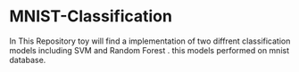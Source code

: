 # MNIST-Classification 
In This Repository toy will  find a implementation of two diffrent classification models including SVM and Random Forest .
this models performed on mnist database. 